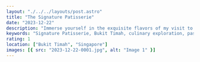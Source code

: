 ```yaml
---
layout: "./../../layouts/post.astro"
title: "The Signature Patisserie"
date: "2023-12-22"
description: "Immerse yourself in the exquisite flavors of my visit to the Signature Patisserie at Bukit Timah. Indulged in a delightful pasta and sausage dish, creating a memorable dining experience."
keywords: "Signature Patisserie, Bukit Timah, culinary exploration, pasta dish, sausage delight, gourmet experience, foodie adventure, dining in Singapore, gastronomic journey, flavorful cuisine."
rating: 1
location: ["Bukit Timah", "Singapore"]
images: [{ src: "2023-12-22-0001.jpg", alt: "Image 1" }]
---
```

